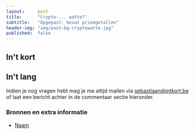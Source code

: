 ```yaml
---
layout:     post
title:      "Crypto-... watte?"
subtitle:   "Opgepast: bevat priemgetallen"
header-img: "img/post-bg-cryptowatte.jpg"
published:  false
---
```

## In\'t kort


## In\'t lang


Indien je nog vragen hebt mag je me altijd mailen via <sebastiaan@intkort.be> of laat een bericht achter in de commentaar sectie hieronder.

### Bronnen en extra informatie
- [Naam](https://url.be "naam")
